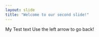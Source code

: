 ```yaml
---
layout: slide
title: "Welcome to our second slide!"
---
```

My Test text
Use the left arrow to go back!
